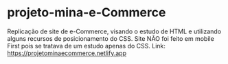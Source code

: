 # projeto-mina-e-Commerce
Replicação de site de e-Commerce, visando o estudo de HTML e utilizando alguns recursos de posicionamento do CSS. Site NÃO foi feito em mobile First pois se tratava de um estudo apenas do CSS.
Link: https://projetominaecommerce.netlify.app
